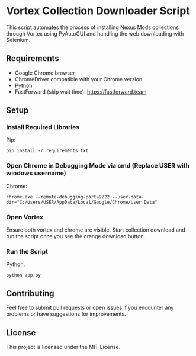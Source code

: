 # Vortex Collection Downloader Script

This script automates the process of installing Nexus Mods collections through Vortex using PyAutoGUI and handling the web downloading with Selenium.

## Requirements
- Google Chrome browser
- ChromeDriver compatible with your Chrome version
- Python
- FastForward (skip wait time): https://fastforward.team

## Setup

### Install Required Libraries

Pip:
```
pip install -r requirements.txt
```

### Open Chrome in Debugging Mode via cmd (Replace USER with windows username)

Chrome:
```
chrome.exe --remote-debugging-port=9222 --user-data-dir="C:/Users/USER/AppData/Local/Google/Chrome/User Data"
```

### Open Vortex

Ensure both vortex and chrome are visible. Start collection download and run the script once you see the orange download button.

### Run the Script

Python:
```
python app.py
```

## Contributing
Feel free to submit pull requests or open issues if you encounter any problems or have suggestions for improvements.

## License
This project is licensed under the MIT License.
